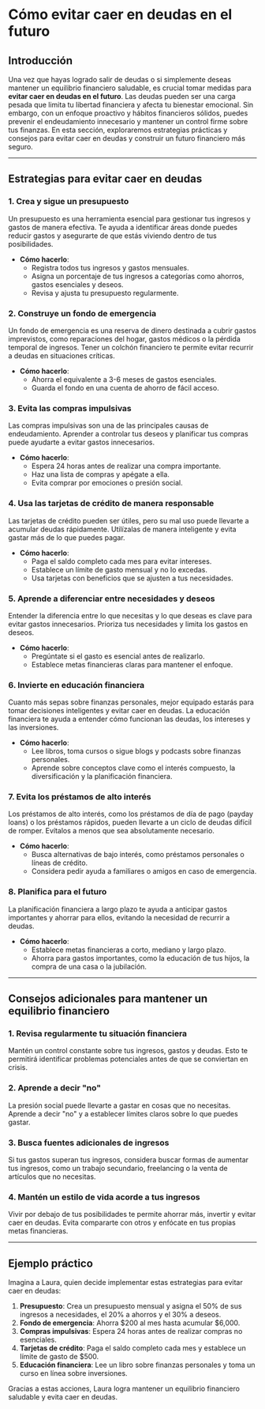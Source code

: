 # Cómo evitar caer en deudas en el futuro

## Introducción

Una vez que hayas logrado salir de deudas o si simplemente deseas mantener un equilibrio financiero saludable, es crucial tomar medidas para **evitar caer en deudas en el futuro**. Las deudas pueden ser una carga pesada que limita tu libertad financiera y afecta tu bienestar emocional. Sin embargo, con un enfoque proactivo y hábitos financieros sólidos, puedes prevenir el endeudamiento innecesario y mantener un control firme sobre tus finanzas. En esta sección, exploraremos estrategias prácticas y consejos para evitar caer en deudas y construir un futuro financiero más seguro.

---

## Estrategias para evitar caer en deudas

### 1. **Crea y sigue un presupuesto**

Un presupuesto es una herramienta esencial para gestionar tus ingresos y gastos de manera efectiva. Te ayuda a identificar áreas donde puedes reducir gastos y asegurarte de que estás viviendo dentro de tus posibilidades.

- **Cómo hacerlo**:  
  - Registra todos tus ingresos y gastos mensuales.  
  - Asigna un porcentaje de tus ingresos a categorías como ahorros, gastos esenciales y deseos.  
  - Revisa y ajusta tu presupuesto regularmente.  

### 2. **Construye un fondo de emergencia**

Un fondo de emergencia es una reserva de dinero destinada a cubrir gastos imprevistos, como reparaciones del hogar, gastos médicos o la pérdida temporal de ingresos. Tener un colchón financiero te permite evitar recurrir a deudas en situaciones críticas.

- **Cómo hacerlo**:  
  - Ahorra el equivalente a 3-6 meses de gastos esenciales.  
  - Guarda el fondo en una cuenta de ahorro de fácil acceso.  

### 3. **Evita las compras impulsivas**

Las compras impulsivas son una de las principales causas de endeudamiento. Aprender a controlar tus deseos y planificar tus compras puede ayudarte a evitar gastos innecesarios.

- **Cómo hacerlo**:  
  - Espera 24 horas antes de realizar una compra importante.  
  - Haz una lista de compras y apégate a ella.  
  - Evita comprar por emociones o presión social.  

### 4. **Usa las tarjetas de crédito de manera responsable**

Las tarjetas de crédito pueden ser útiles, pero su mal uso puede llevarte a acumular deudas rápidamente. Utilízalas de manera inteligente y evita gastar más de lo que puedes pagar.

- **Cómo hacerlo**:  
  - Paga el saldo completo cada mes para evitar intereses.  
  - Establece un límite de gasto mensual y no lo excedas.  
  - Usa tarjetas con beneficios que se ajusten a tus necesidades.  

### 5. **Aprende a diferenciar entre necesidades y deseos**

Entender la diferencia entre lo que necesitas y lo que deseas es clave para evitar gastos innecesarios. Prioriza tus necesidades y limita los gastos en deseos.

- **Cómo hacerlo**:  
  - Pregúntate si el gasto es esencial antes de realizarlo.  
  - Establece metas financieras claras para mantener el enfoque.  

### 6. **Invierte en educación financiera**

Cuanto más sepas sobre finanzas personales, mejor equipado estarás para tomar decisiones inteligentes y evitar caer en deudas. La educación financiera te ayuda a entender cómo funcionan las deudas, los intereses y las inversiones.

- **Cómo hacerlo**:  
  - Lee libros, toma cursos o sigue blogs y podcasts sobre finanzas personales.  
  - Aprende sobre conceptos clave como el interés compuesto, la diversificación y la planificación financiera.  

### 7. **Evita los préstamos de alto interés**

Los préstamos de alto interés, como los préstamos de día de pago (payday loans) o los préstamos rápidos, pueden llevarte a un ciclo de deudas difícil de romper. Evítalos a menos que sea absolutamente necesario.

- **Cómo hacerlo**:  
  - Busca alternativas de bajo interés, como préstamos personales o líneas de crédito.  
  - Considera pedir ayuda a familiares o amigos en caso de emergencia.  

### 8. **Planifica para el futuro**

La planificación financiera a largo plazo te ayuda a anticipar gastos importantes y ahorrar para ellos, evitando la necesidad de recurrir a deudas.

- **Cómo hacerlo**:  
  - Establece metas financieras a corto, mediano y largo plazo.  
  - Ahorra para gastos importantes, como la educación de tus hijos, la compra de una casa o la jubilación.  

---

## Consejos adicionales para mantener un equilibrio financiero

### 1. **Revisa regularmente tu situación financiera**

Mantén un control constante sobre tus ingresos, gastos y deudas. Esto te permitirá identificar problemas potenciales antes de que se conviertan en crisis.

### 2. **Aprende a decir "no"**

La presión social puede llevarte a gastar en cosas que no necesitas. Aprende a decir "no" y a establecer límites claros sobre lo que puedes gastar.

### 3. **Busca fuentes adicionales de ingresos**

Si tus gastos superan tus ingresos, considera buscar formas de aumentar tus ingresos, como un trabajo secundario, freelancing o la venta de artículos que no necesitas.

### 4. **Mantén un estilo de vida acorde a tus ingresos**

Vivir por debajo de tus posibilidades te permite ahorrar más, invertir y evitar caer en deudas. Evita compararte con otros y enfócate en tus propias metas financieras.

---

## Ejemplo práctico

Imagina a Laura, quien decide implementar estas estrategias para evitar caer en deudas:

1. **Presupuesto**: Crea un presupuesto mensual y asigna el 50% de sus ingresos a necesidades, el 20% a ahorros y el 30% a deseos.  
2. **Fondo de emergencia**: Ahorra $200 al mes hasta acumular $6,000.  
3. **Compras impulsivas**: Espera 24 horas antes de realizar compras no esenciales.  
4. **Tarjetas de crédito**: Paga el saldo completo cada mes y establece un límite de gasto de $500.  
5. **Educación financiera**: Lee un libro sobre finanzas personales y toma un curso en línea sobre inversiones.  

Gracias a estas acciones, Laura logra mantener un equilibrio financiero saludable y evita caer en deudas.
